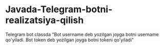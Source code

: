 # Javada-Telegram-botni-realizatsiya-qilish

Telegram bot classda "Bot username deb yozilgan joyga botni username qo'yiladi.
Bot token deb yozilgan joyga botni tokeni qo'yiladi"
